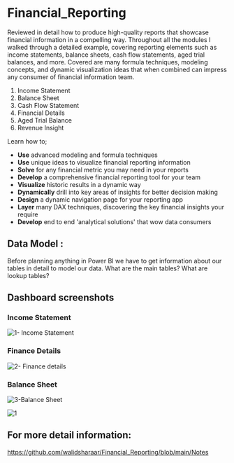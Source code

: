 # Financial_Reporting

Reviewed in detail how to produce high-quality reports that showcase financial information in a compelling way. Throughout all the modules I walked through a detailed example, covering reporting elements such as income statements, balance sheets, cash flow statements, aged trial balances, and more. Covered are many formula techniques, modeling concepts, and dynamic visualization ideas that when combined can impress any consumer of financial information team.

1. Income Statement
2. Balance Sheet
3. Cash Flow Statement
4. Financial Details
5. Aged Trial Balance
6. Revenue Insight

Learn how to;

- **Use** advanced modeling and formula techniques
- **Use** unique ideas to visualize financial reporting information
- **Solve** for any financial metric you may need in your reports
- **Develop** a comprehensive financial reporting tool for your team
- **Visualize** historic results in a dynamic way
- **Dynamically** drill into key areas of insights for better decision making
- **Design** a dynamic navigation page for your reporting app
- **Layer** many DAX techniques, discovering the key financial insights your require
- **Develop** end to end 'analytical solutions' that wow data consumers

## Data Model :
Before planning anything in Power BI we have to get information about our tables in detail to model our data.  What are the main tables? What are lookup tables?

## Dashboard screenshots

### Income Statement
![1- Income Statement](https://user-images.githubusercontent.com/29350894/169588708-6524f4b1-19b6-48c6-a856-058fb94d0d44.png)

### Finance Details
![2- Finance details](https://user-images.githubusercontent.com/29350894/169588771-e3e6d80c-df5f-45c9-8074-6fd32f7cb9e4.png)

### Balance Sheet
![3-Balance Sheet](https://user-images.githubusercontent.com/29350894/169588889-27470642-45c3-429d-93c7-a8f058fcefe4.png)






![1](https://user-images.githubusercontent.com/29350894/169387550-b0840eae-c8a2-4273-a612-3f490e2798bb.png)


## For more detail information:

https://github.com/walidsharaar/Financial_Reporting/blob/main/Notes
